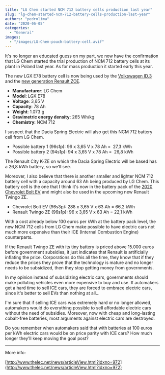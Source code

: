 ```yaml
---
title: "LG Chem started NCM 712 battery cells production last year"
slug: "lg-chem-started-ncm-712-battery-cells-production-last-year"
authors: "pedrolima"
date: "2020-06-05"
categories:
  - "General"
images:
  - "/images/LG-Chem-pouch-battery-cell.avif"
---
```


It's no longer an educated guess on my part, we now have the confirmation that LG Chem started the trial production of NCM 712 battery cells at its plant in Poland last year. As for mass production it started early this year.

The new LGX E78 battery cell is now being used by the [Volkswagen ID.3](/2020/05/13/volkswagen-meb-details/) and the [new generation Renault ZOE](/2020/05/14/new-generation-renault-zoe-battery-details/).

- **Manufacturer**: LG Chem
- **Model**: LGX E78
- **Voltage**: 3,65 V
- **Capacity**: 78 Ah
- **Weight**: 1.073 g
- **Gravimetric energy density**: 265 Wh/kg
- **Chemistry**: NCM 712

I suspect that the Dacia Spring Electric will also get this NCM 712 battery cell from LG Chem.

- Possible battery 1 (96s1p): 96 x 3,65 V x 78 Ah =  27,3 kWh
- Possible battery 2 (94s1p): 94 x 3,65 V x 78 Ah =  26,8 kWh

The Renault City K-ZE on which the Dacia Spring Electric will be based has a 26,8 kWh battery, so we'll see.

Moreover, I also believe that there is another smaller and lighter NCM 712 battery cell with a capacity around 63 Ah being produced by LG Chem. This battery cell is the one that I think it's now in the battery pack of the [2020 Chevrolet Bolt EV](/2020/04/04/comparison-of-different-ev-batteries-in-2020/) and might also be used in the upcoming new Renault Twingo ZE.

- Chevrolet Bolt EV (96s3p): 288 x 3,65 V x 63 Ah = 66,2 kWh
- Renault Twingo ZE (96s1p): 96 x 3,65 V x 63 Ah = 22,1 kWh

With a cost already below 100 euros per kWh at the battery pack level, the new NCM 712 cells from LG Chem make possible to have electric cars not much more expensive than their ICE (Internal Combustion Engine) counterparts.

If the Renault Twingo ZE with its tiny battery is priced above 15.000 euros before government subsidies, it just indicates that Renault is artificially inflating the price. Corporations do this all the time, they know that if they reduce the prices they prove that the technology is mature and no longer needs to be subsidized, then they stop getting money from governments.

In my opinion instead of subsidizing electric cars, governments should make polluting vehicles even more expensive to buy and use. If automakers get a hard time to sell ICE cars, they are forced to embrace electric cars, since it's better to sell EVs than nothing at all...

I'm sure that if selling ICE cars was extremely hard or no longer allowed, automakers would do everything possible to sell affordable electric cars without the need of subsidies. Moreover, now with cheap and long-lasting cobalt-free batteries, most arguments against electric cars are destroyed.

Do you remember when automakers said that with batteries at 100 euros per kWh electric cars would be on price parity with ICE cars? How much longer they'll keep moving the goal post?

---

More info:

[http://www.thelec.net/news/articleView.html?idxno=972](http://www.thelec.net/news/articleView.html?idxno=972)
